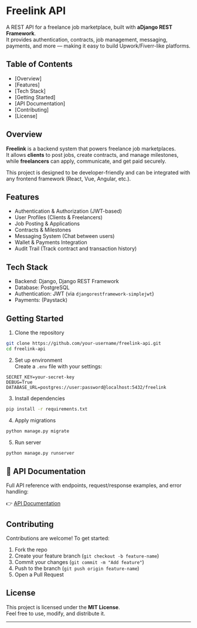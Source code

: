 Freelink API
============

A REST API for a freelance job marketplace, built with **aDjango REST Framework**.  
It provides authentication, contracts, job management, messaging, payments, and more — making it easy to build Upwork/Fiverr-like platforms.

Table of Contents
--------------------
- [Overview]
- [Features]
- [Tech Stack]
- [Getting Started]
- [API Documentation]
- [Contributing]
- [License]


Overview
--------
**Freelink** is a backend system that powers freelance job marketplaces.  
It allows **clients** to post jobs, create contracts, and manage milestones, while **freelancers** can apply, communicate, and get paid securely.

This project is designed to be developer-friendly and can be integrated with any frontend framework (React, Vue, Angular, etc.).


Features
-----------
- Authentication & Authorization (JWT-based)  
- User Profiles (Clients & Freelancers)  
- Job Posting & Applications  
- Contracts & Milestones  
- Messaging System (Chat between users)  
- Wallet & Payments Integration  
- Audit Trail (Track contract and transaction history)  



Tech Stack
-------------
- Backend: Django, Django REST Framework  
- Database: PostgreSQL  
- Authentication: JWT (via `djangorestframework-simplejwt`)  
- Payments: (Paystack)  


Getting Started
------------------

1. Clone the repository
```bash
git clone https://github.com/your-username/freelink-api.git
cd freelink-api
```

2. Set up environment  
Create a `.env` file with your settings:

```env
SECRET_KEY=your-secret-key
DEBUG=True
DATABASE_URL=postgres://user:password@localhost:5432/freelink
```

3. Install dependencies
```bash
pip install -r requirements.txt
```

4. Apply migrations
```bash
python manage.py migrate
```

5. Run server
```bash
python manage.py runserver
```


📖 API Documentation
--------------------
Full API reference with endpoints, request/response examples, and error handling:  

👉 [API Documentation](docs/API.md)


Contributing
---------------
Contributions are welcome! To get started:

1. Fork the repo  
2. Create your feature branch (`git checkout -b feature-name`)  
3. Commit your changes (`git commit -m "Add feature"`)  
4. Push to the branch (`git push origin feature-name`)  
5. Open a Pull Request  


License
----------
This project is licensed under the **MIT License**.  
Feel free to use, modify, and distribute it.

---
